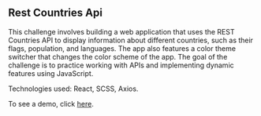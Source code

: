 ## Rest Countries Api

This challenge involves building a web application that uses the REST Countries API to display information about different countries, such as their flags, population, and languages. The app also features a color theme switcher that changes the color scheme of the app. The goal of the challenge is to practice working with APIs and implementing dynamic features using JavaScript.

Technologies used: React, SCSS, Axios.

To see a demo, click [here](https://fem-challenges-rest-countries-api.netlify.app/).